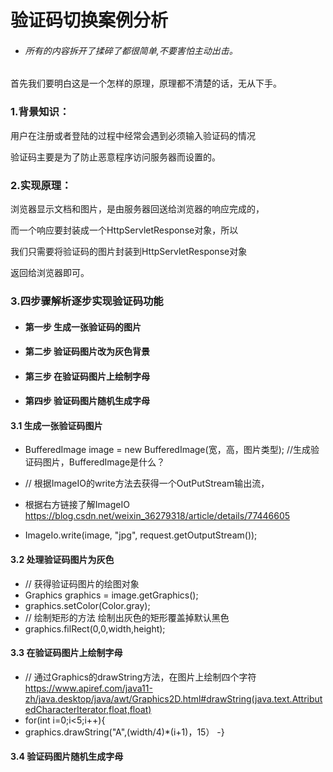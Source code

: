 # 验证码切换案例分析  

* ###### 所有的内容拆开了揉碎了都很简单,不要害怕主动出击。

首先我们要明白这是一个怎样的原理，原理都不清楚的话，无从下手。  


### 1.背景知识：  

用户在注册或者登陆的过程中经常会遇到必须输入验证码的情况  


验证码主要是为了防止恶意程序访问服务器而设置的。  


### 2.实现原理：  

浏览器显示文档和图片，是由服务器回送给浏览器的响应完成的，  

而一个响应要封装成一个HttpServletResponse对象，所以  

我们只需要将验证码的图片封装到HttpServletResponse对象  

返回给浏览器即可。  


### 3.四步骤解析逐步实现验证码功能

 - #### 第一步 生成一张验证码的图片

 - #### 第二步 验证码图片改为灰色背景  

 - #### 第三步 在验证码图片上绘制字母

 - #### 第四步 验证码图片随机生成字母

#### 3.1 生成一张验证码图片  

- BufferedImage image = new BufferedImage(宽，高，图片类型); //生成验证码图片，BufferedImage是什么？
 
 - // 根据ImageIO的write方法去获得一个OutPutStream输出流，
 - 根据右方链接了解ImageIO https://blog.csdn.net/weixin_36279318/article/details/77446605
 - ImageIo.write(image, "jpg", request.getOutputStream());

#### 3.2 处理验证码图片为灰色

 - // 获得验证码图片的绘图对象
 - Graphics graphics = image.getGraphics();
 - graphics.setColor(Color.gray);
 - // 绘制矩形的方法 绘制出灰色的矩形覆盖掉默认黑色
 - graphics.filRect(0,0,width,height);

#### 3.3 在验证码图片上绘制字母
 
 - // 通过Graphics的drawString方法，在图片上绘制四个字符 https://www.apiref.com/java11-zh/java.desktop/java/awt/Graphics2D.html#drawString(java.text.AttributedCharacterIterator,float,float)
 - for(int i=0;i<5;i++){
 - graphics.drawString("A",(width/4)*(i+1)，15）
 -}
#### 3.4 验证码图片随机生成字母
